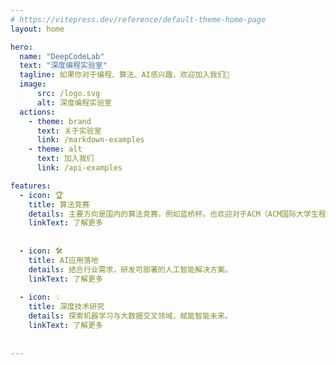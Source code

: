 ```yaml
---
# https://vitepress.dev/reference/default-theme-home-page
layout: home

hero:
  name: "DeepCodeLab"
  text: "深度编程实验室"
  tagline: 如果你对于编程、算法、AI感兴趣，欢迎加入我们🎉
  image:
      src: /logo.svg
      alt: 深度编程实验室
  actions:
    - theme: brand
      text: 关于实验室
      link: /markdown-examples
    - theme: alt
      text: 加入我们
      link: /api-examples

features:
  - icon: 🏆
    title: 算法竞赛
    details: 主要方向是国内的算法竞赛，例如蓝桥杯。也欢迎对于ACM（ACM国际大学生程序设计竞赛）的同学。
    linkText: 了解更多
   
    
  - icon: 🛠️
    title: AI应用落地
    details: 结合行业需求，研发可部署的人工智能解决方案。
    linkText: 了解更多
   
  - icon: 💡
    title: 深度技术研究
    details: 探索机器学习与大数据交叉领域，赋能智能未来。
    linkText: 了解更多
    
    
---
```


